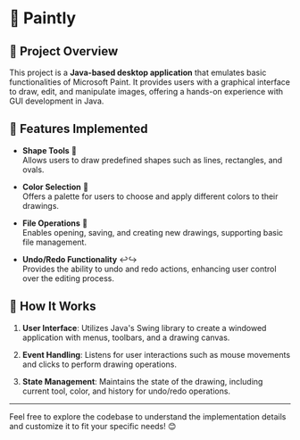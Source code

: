 # 🎨 Paintly

## 📝 Project Overview

This project is a **Java-based desktop application** that emulates basic functionalities of Microsoft Paint. It provides users with a graphical interface to draw, edit, and manipulate images, offering a hands-on experience with GUI development in Java.

## 🚀 Features Implemented

- **Shape Tools** 🔺  
  Allows users to draw predefined shapes such as lines, rectangles, and ovals.

- **Color Selection** 🎨  
  Offers a palette for users to choose and apply different colors to their drawings.

- **File Operations** 📁  
  Enables opening, saving, and creating new drawings, supporting basic file management.

- **Undo/Redo Functionality** ↩️↪️  
  Provides the ability to undo and redo actions, enhancing user control over the editing process.

## 🔧 How It Works

1. **User Interface**: Utilizes Java's Swing library to create a windowed application with menus, toolbars, and a drawing canvas.

2. **Event Handling**: Listens for user interactions such as mouse movements and clicks to perform drawing operations.

3. **State Management**: Maintains the state of the drawing, including current tool, color, and history for undo/redo operations.

---

Feel free to explore the codebase to understand the implementation details and customize it to fit your specific needs! 😊
